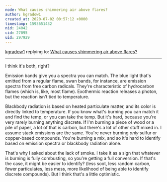 ```yaml
---
node: What causes shimmering air above flares?
author: kgradow1
created_at: 2020-07-02 00:57:12 +0000
timestamp: 1593651432
nid: 24042
cid: 27095
uid: 297929
---
```




[kgradow1](../profile/kgradow1) replying to: [What causes shimmering air above flares?](../notes/kgradow1/06-25-2020/what-causes-shimmering-air-above-flares)

----
I think it's both, right?

Emission bands give you a spectra you can match.  The blue light that's emitted from a regular flame, swan bands, for instance, are emission spectra from free carbon radicals.  They're characteristic of hydrocarbon flames (which is, like, most flame).  Exothermic reaction releases a photon, but the reaction isn't tied to temperature. 

Blackbody radiation is based on heated particulate matter, and its color is directly linked to temperature.  If you know what's burning you can match it and find the temp, or you can take the temp.  But it's hard, because you're very rarely burning anything discrete.  If I'm burning a piece of wood or a pile of paper, a lot of that is carbon, but there's a lot of other stuff mixed in.   I assume stack emissions are the same.  You're never burning *only* sulfur or copper-based compounds.  You're burning a mix, and so it's hard to identify based on emission spectra or blackbody radiation alone. 

That's why I asked about the lack of smoke.  I take it as a sign that whatever is burning is fully combusting, so you're getting a full conversion.  If that's the case, it might be easier to identify?   (less soot, less random carbon, fewer particulates, less mess, more likelihood of being able to identify discrete compounds).  But I think that's a little optimistic. 
